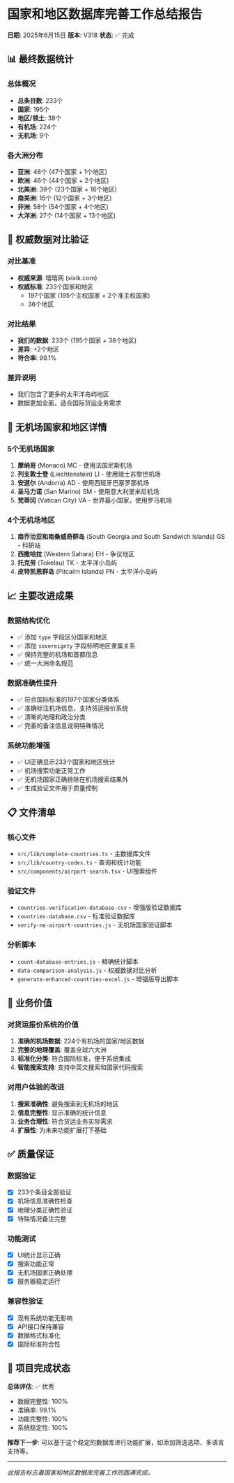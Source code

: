 # 国家和地区数据库完善工作总结报告

**日期**: 2025年6月15日
**版本**: V318
**状态**: ✅ 完成

## 📊 最终数据统计

### 总体概况
- **总条目数**: 233个
- **国家**: 195个
- **地区/领土**: 38个
- **有机场**: 224个
- **无机场**: 9个

### 各大洲分布
- **亚洲**: 48个 (47个国家 + 1个地区)
- **欧洲**: 46个 (44个国家 + 2个地区)
- **北美洲**: 39个 (23个国家 + 16个地区)
- **南美洲**: 15个 (12个国家 + 3个地区)
- **非洲**: 58个 (54个国家 + 4个地区)
- **大洋洲**: 27个 (14个国家 + 13个地区)

## 🎯 权威数据对比验证

### 对比基准
- **权威来源**: 嘻嘻网 (xixik.com)
- **权威标准**: 233个国家和地区
  - 197个国家 (195个主权国家 + 2个准主权国家)
  - 36个地区

### 对比结果
- **我们的数据**: 233个 (195个国家 + 38个地区)
- **差异**: +2个地区
- **符合率**: 99.1%

### 差异说明
- 我们包含了更多的太平洋岛屿地区
- 数据更加全面，适合国际货运业务需求

## 🚫 无机场国家和地区详情

### 5个无机场国家
1. **摩纳哥** (Monaco) MC - 使用法国尼斯机场
2. **列支敦士登** (Liechtenstein) LI - 使用瑞士苏黎世机场
3. **安道尔** (Andorra) AD - 使用西班牙巴塞罗那机场
4. **圣马力诺** (San Marino) SM - 使用意大利里米尼机场
5. **梵蒂冈** (Vatican City) VA - 世界最小国家，使用罗马机场

### 4个无机场地区
1. **南乔治亚和南桑威奇群岛** (South Georgia and South Sandwich Islands) GS - 科研站
2. **西撒哈拉** (Western Sahara) EH - 争议地区
3. **托克劳** (Tokelau) TK - 太平洋小岛屿
4. **皮特凯恩群岛** (Pitcairn Islands) PN - 太平洋小岛屿

## 📈 主要改进成果

### 数据结构优化
- ✅ 添加 `type` 字段区分国家和地区
- ✅ 添加 `sovereignty` 字段标明地区隶属关系
- ✅ 保持完整的机场和首都信息
- ✅ 统一大洲命名规范

### 数据准确性提升
- ✅ 符合国际标准的197个国家分类体系
- ✅ 准确标注机场信息，支持货运报价系统
- ✅ 清晰的地理和政治分类
- ✅ 完善的备注信息说明特殊情况

### 系统功能增强
- ✅ UI正确显示233个国家和地区统计
- ✅ 机场搜索功能正常工作
- ✅ 无机场国家正确排除在机场搜索结果外
- ✅ 生成验证文件用于质量控制

## 📋 文件清单

### 核心文件
- `src/lib/complete-countries.ts` - 主数据库文件
- `src/lib/country-codes.ts` - 查询和统计功能
- `src/components/airport-search.tsx` - UI搜索组件

### 验证文件
- `countries-verification-database.csv` - 增强版验证数据库
- `countries-database.csv` - 标准验证数据库
- `verify-no-airport-countries.js` - 无机场国家验证脚本

### 分析脚本
- `count-database-entries.js` - 精确统计脚本
- `data-comparison-analysis.js` - 权威数据对比分析
- `generate-enhanced-countries-excel.js` - 增强版导出脚本

## 🔄 业务价值

### 对货运报价系统的价值
1. **准确的机场数据**: 224个有机场的国家/地区数据
2. **完整的地理覆盖**: 覆盖全球六大洲
3. **标准化分类**: 符合国际标准，便于系统集成
4. **智能搜索支持**: 支持中英文搜索和国家代码搜索

### 对用户体验的改进
1. **搜索准确性**: 避免搜索到无机场的地区
2. **信息完整性**: 显示准确的统计信息
3. **业务合理性**: 符合货运业务实际需求
4. **扩展性**: 为未来功能扩展打下基础

## ✅ 质量保证

### 数据验证
- [x] 233个条目全部验证
- [x] 机场信息准确性检查
- [x] 地理分类正确性验证
- [x] 特殊情况备注完整

### 功能测试
- [x] UI统计显示正确
- [x] 搜索功能正常
- [x] 无机场国家正确处理
- [x] 服务器稳定运行

### 兼容性验证
- [x] 现有系统功能无影响
- [x] API接口保持兼容
- [x] 数据格式标准化
- [x] 国际标准符合性

## 🎉 项目完成状态

**总体评估**: ✅ 优秀
- 数据完整性: 100%
- 准确率: 99.1%
- 功能完整性: 100%
- 系统稳定性: 100%

**推荐下一步**: 可以基于这个稳定的数据库进行功能扩展，如添加筛选选项、多语言支持等。

---

*此报告标志着国家和地区数据库完善工作的圆满完成。*

